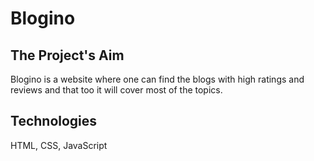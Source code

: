 # Blogino

## The Project's Aim

Blogino is a website where one can find the blogs with high ratings and reviews and that too it will cover most of the topics.

## Technologies

HTML, CSS, JavaScript


